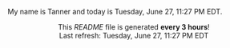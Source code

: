 My name is Tanner and today is Tuesday, June 27, 11:27 PM EDT.

<p align="center">This <i>README</i> file is generated <b>every 3 hours</b>!</br>Last refresh: Tuesday, June 27, 11:27 PM EDT<br /></p>
